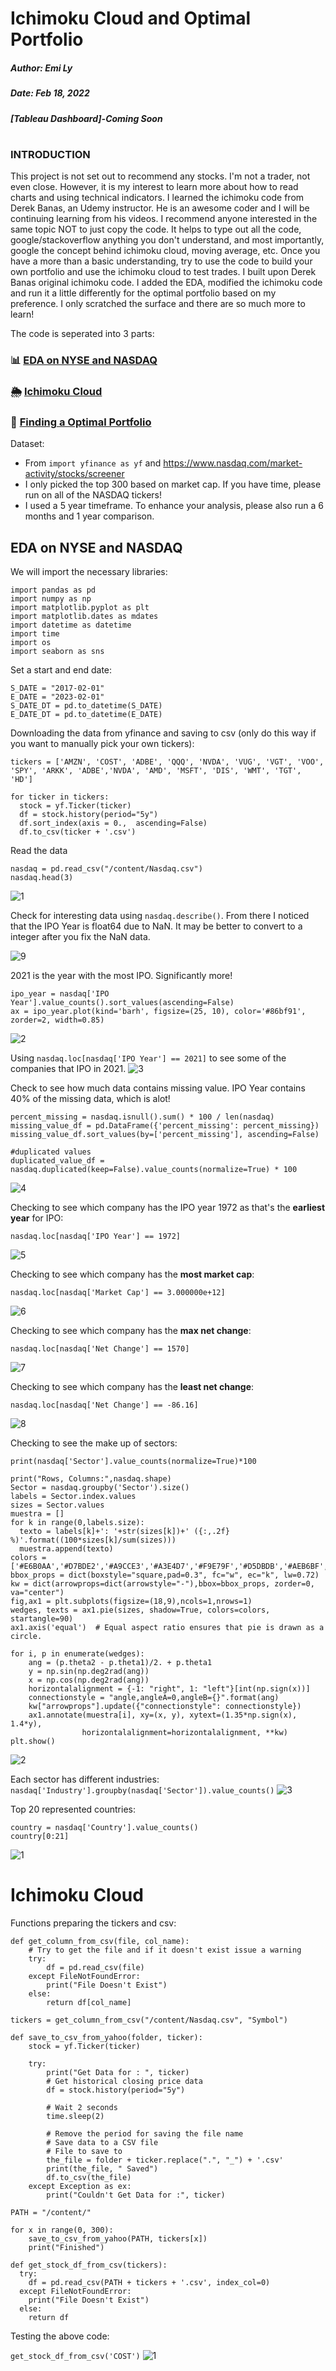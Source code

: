 # Ichimoku Cloud and Optimal Portfolio
##### Author: Emi Ly

##### Date: Feb 18, 2022

##### [Tableau Dashboard]-Coming Soon
#

### INTRODUCTION

This project is not set out to recommend any stocks. I'm not a trader, not even close. However, it is my interest to learn more about how to read charts and using technical indicators. I learned the ichimoku code from Derek Banas, an Udemy instructor. He is an awesome coder and I will be continuing learning from his videos. I recommend anyone interested in the same topic NOT to just copy the code. It helps to type out all the code, google/stackoverflow anything you don't understand, and most importantly, google the concept behind ichimoku cloud, moving average, etc. Once you have a more than a basic understanding, try to use the code to build your own portfolio and use the ichimoku cloud to test trades. I built upon Derek Banas original ichimoku code. I added the EDA, modified the ichimoku code and run it a little differently for the optimal portfolio based on my preference. I only scratched the surface and there are so much more to learn! 

The code is seperated into 3 parts:
### 📊 [EDA on NYSE and NASDAQ](#eda-on-nyse-and-nasdaq)
### 🌦 [Ichimoku Cloud](#ichimoku-cloud)
### 💯 [Finding a Optimal Portfolio](#finding-a-optimal-portfolio)

Dataset:
- From `import yfinance as yf` and https://www.nasdaq.com/market-activity/stocks/screener
- I only picked the top 300 based on market cap. If you have time, please run on all of the NASDAQ tickers!
- I used a 5 year timeframe. To enhance your analysis, please also run a 6 months and 1 year comparison.




## EDA on NYSE and NASDAQ
We will import the necessary libraries:
```
import pandas as pd
import numpy as np
import matplotlib.pyplot as plt
import matplotlib.dates as mdates
import datetime as datetime
import time
import os
import seaborn as sns
```

Set a start and end date:
```
S_DATE = "2017-02-01"
E_DATE = "2023-02-01"
S_DATE_DT = pd.to_datetime(S_DATE)
E_DATE_DT = pd.to_datetime(E_DATE)
```

Downloading the data from yfinance and saving to csv (only do this way if you want to manually pick your own tickers):
```
tickers = ['AMZN', 'COST', 'ADBE', 'QQQ', 'NVDA', 'VUG', 'VGT', 'VOO', 'SPY', 'ARKK', 'ADBE','NVDA', 'AMD', 'MSFT', 'DIS', 'WMT', 'TGT', 'HD']

for ticker in tickers:
  stock = yf.Ticker(ticker)
  df = stock.history(period="5y")
  df.sort_index(axis = 0.,  ascending=False)
  df.to_csv(ticker + '.csv')
```

Read the data
```
nasdaq = pd.read_csv("/content/Nasdaq.csv")
nasdaq.head(3)
```
![1](https://user-images.githubusercontent.com/62857660/154596067-179b2ee5-3483-4a30-89a6-eeb89ade275b.jpg)

Check for interesting data using `nasdaq.describe()`. From there I noticed that the IPO Year is float64 due to NaN. It may be better to convert to a integer after you fix the NaN data. 

![9](https://user-images.githubusercontent.com/62857660/154600055-ac66b924-5848-476d-8a82-8851177b51ab.jpg)



2021 is the year with the most IPO. Significantly more!
```
ipo_year = nasdaq['IPO Year'].value_counts().sort_values(ascending=False)
ax = ipo_year.plot(kind='barh', figsize=(25, 10), color='#86bf91', zorder=2, width=0.85)
```
![2](https://user-images.githubusercontent.com/62857660/154597871-ed2c2eb4-d7af-48db-9937-7af614eaff0f.png)

Using `nasdaq.loc[nasdaq['IPO Year'] == 2021]` to see some of the companies that IPO in 2021.
![3](https://user-images.githubusercontent.com/62857660/154598065-daaa00b8-3d69-4e4f-8678-c694c6ea3b20.jpg)

Check to see how much data contains missing value. IPO Year contains 40% of the missing data, which is alot! 
```
percent_missing = nasdaq.isnull().sum() * 100 / len(nasdaq)
missing_value_df = pd.DataFrame({'percent_missing': percent_missing})
missing_value_df.sort_values(by=['percent_missing'], ascending=False)

#duplicated values
duplicated_value_df = nasdaq.duplicated(keep=False).value_counts(normalize=True) * 100
```
![4](https://user-images.githubusercontent.com/62857660/154598907-d79f8be5-03a1-45bf-b3a4-2a6f44179abb.jpg)

Checking to see which company has the IPO year 1972 as that's the **earliest year** for IPO:

```nasdaq.loc[nasdaq['IPO Year'] == 1972]```

![5](https://user-images.githubusercontent.com/62857660/154599781-b2d6adc9-4920-41a5-a380-cf9b67c02152.jpg)


Checking to see which company has the **most market cap**: 

```nasdaq.loc[nasdaq['Market Cap'] == 3.000000e+12]```

![6](https://user-images.githubusercontent.com/62857660/154599785-2dd1e3d6-b5af-4a9a-b1f6-c34d719e502a.jpg)


Checking to see which company has the **max net change**: 

```nasdaq.loc[nasdaq['Net Change'] == 1570]```

![7](https://user-images.githubusercontent.com/62857660/154599794-dffbe2bd-cbcb-4730-a13e-6754500d1f6e.jpg)

Checking to see which company has the **least net change**:

```nasdaq.loc[nasdaq['Net Change'] == -86.16]```

![8](https://user-images.githubusercontent.com/62857660/154599796-fa937e84-74e3-4a0e-94d8-f610ba618767.jpg)

Checking to see the make up of sectors:
```
print(nasdaq['Sector'].value_counts(normalize=True)*100

print("Rows, Columns:",nasdaq.shape)
Sector = nasdaq.groupby('Sector').size()
labels = Sector.index.values
sizes = Sector.values
muestra = []
for k in range(0,labels.size):
  texto = labels[k]+': '+str(sizes[k])+' ({:,.2f} %)'.format((100*sizes[k]/sum(sizes)))
  muestra.append(texto)
colors = ['#E6B0AA','#D7BDE2','#A9CCE3','#A3E4D7','#F9E79F','#D5DBDB','#AEB6BF','#EDBB99','#5DADE2','#F4D03F','#27AE60']
bbox_props = dict(boxstyle="square,pad=0.3", fc="w", ec="k", lw=0.72)
kw = dict(arrowprops=dict(arrowstyle="-"),bbox=bbox_props, zorder=0, va="center")
fig,ax1 = plt.subplots(figsize=(18,9),ncols=1,nrows=1)
wedges, texts = ax1.pie(sizes, shadow=True, colors=colors, startangle=90)
ax1.axis('equal')  # Equal aspect ratio ensures that pie is drawn as a circle.

for i, p in enumerate(wedges):
    ang = (p.theta2 - p.theta1)/2. + p.theta1
    y = np.sin(np.deg2rad(ang))
    x = np.cos(np.deg2rad(ang))
    horizontalalignment = {-1: "right", 1: "left"}[int(np.sign(x))]
    connectionstyle = "angle,angleA=0,angleB={}".format(ang)
    kw["arrowprops"].update({"connectionstyle": connectionstyle})
    ax1.annotate(muestra[i], xy=(x, y), xytext=(1.35*np.sign(x), 1.4*y),
                horizontalalignment=horizontalalignment, **kw)
plt.show()
```
![2](https://user-images.githubusercontent.com/62857660/154600608-d19f8b30-a738-4e90-a97e-feb7beef571a.png)

Each sector has different industries: `nasdaq['Industry'].groupby(nasdaq['Sector']).value_counts()`
![3](https://user-images.githubusercontent.com/62857660/154601922-228a77c5-e008-488a-8e6c-10d3f5298780.jpg)

Top 20 represented countries: 
```
country = nasdaq['Country'].value_counts()
country[0:21]
```
![1](https://user-images.githubusercontent.com/62857660/154602659-0f2849ab-c377-4af1-8a86-371668838e83.jpg)

# Ichimoku Cloud

Functions preparing the tickers and csv:
```
def get_column_from_csv(file, col_name):
    # Try to get the file and if it doesn't exist issue a warning
    try:
        df = pd.read_csv(file)
    except FileNotFoundError:
        print("File Doesn't Exist")
    else:
        return df[col_name]
        
tickers = get_column_from_csv("/content/Nasdaq.csv", "Symbol")
 
def save_to_csv_from_yahoo(folder, ticker):
    stock = yf.Ticker(ticker)
    
    try:
        print("Get Data for : ", ticker)
        # Get historical closing price data
        df = stock.history(period="5y")
    
        # Wait 2 seconds
        time.sleep(2)
        
        # Remove the period for saving the file name
        # Save data to a CSV file
        # File to save to 
        the_file = folder + ticker.replace(".", "_") + '.csv'
        print(the_file, " Saved")
        df.to_csv(the_file)
    except Exception as ex:
        print("Couldn't Get Data for :", ticker)
        
PATH = "/content/"
  
for x in range(0, 300):
    save_to_csv_from_yahoo(PATH, tickers[x])
    print("Finished")
    
def get_stock_df_from_csv(tickers):
  try:
    df = pd.read_csv(PATH + tickers + '.csv', index_col=0)
  except FileNotFoundError:
    print("File Doesn't Exist")
  else:
    return df
```

Testing the above code:

```get_stock_df_from_csv('COST')```
![1](https://user-images.githubusercontent.com/62857660/154604004-4a13e613-f18c-400b-8204-21aa847349c0.jpg)
















